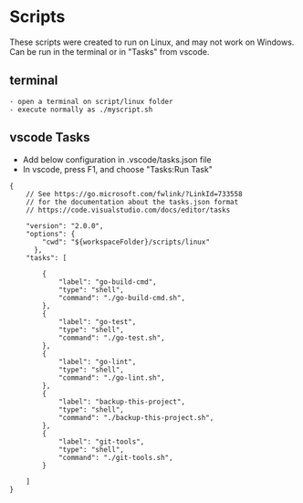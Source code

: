 
# Scripts

These scripts were created to run on Linux, and may not work on Windows.
Can be run in the terminal or in "Tasks" from vscode.


## terminal


    - open a terminal on script/linux folder
    - execute normally as ./myscript.sh

## vscode Tasks

- Add below configuration in .vscode/tasks.json file
- In vscode, press F1, and choose "Tasks:Run Task"


```
{
    // See https://go.microsoft.com/fwlink/?LinkId=733558
    // for the documentation about the tasks.json format
    // https://code.visualstudio.com/docs/editor/tasks

    "version": "2.0.0",
    "options": {
        "cwd": "${workspaceFolder}/scripts/linux"
      },
    "tasks": [
        
        {
            "label": "go-build-cmd",
            "type": "shell",
            "command": "./go-build-cmd.sh",            
        },
        {
            "label": "go-test",
            "type": "shell",
            "command": "./go-test.sh",            
        },
        {
            "label": "go-lint",
            "type": "shell",
            "command": "./go-lint.sh",            
        },
        {
            "label": "backup-this-project",
            "type": "shell",
            "command": "./backup-this-project.sh",           
        },
        {
            "label": "git-tools",
            "type": "shell",
            "command": "./git-tools.sh",
        }

    ]
}

```
